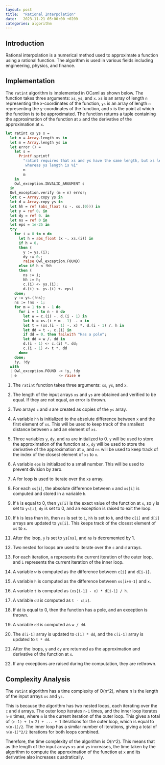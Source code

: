 ```yaml
---
layout: post
title:  "Rational Interpolation"
date:   2023-11-21 05:00:00 +0200
categories: algorithm
---
```


## Introduction  
Rational interpolation is a numerical method used to approximate a function using a rational function. The algorithm is used in various fields including engineering, physics, and finance.  

## Implementation  
The `ratint` algorithm is implemented in OCaml as shown below. The function takes three arguments: `xs`, `ys`, and `x`. `xs` is an array of length `n` representing the x-coordinates of the function, `ys` is an array of length `n` representing the y-coordinates of the function, and `x` is the point at which the function is to be approximated. The function returns a tuple containing the approximation of the function at `x` and the derivative of the approximation at `x`.  
   
```ocaml  
let ratint xs ys x =
  let n = Array.length xs in
  let m = Array.length ys in
  let error () =
    let s =
      Printf.sprintf
        "ratint requires that xs and ys have the same length, but xs length is %i \
         whereas ys length is %i"
        n
        m
    in
    Owl_exception.INVALID_ARGUMENT s
  in
  Owl_exception.verify (m = n) error;
  let c = Array.copy ys in
  let d = Array.copy ys in
  let hh = ref (abs_float (x -. xs.(0))) in
  let y = ref 0. in
  let dy = ref 0. in
  let ns = ref 0 in
  let eps = 1e-25 in
  try
    for i = 0 to n do
      let h = abs_float (x -. xs.(i)) in
      if h = 0.
      then (
        y := ys.(i);
        dy := 0.;
        raise Owl_exception.FOUND)
      else if h < !hh
      then (
        ns := i;
        hh := h;
        c.(i) <- ys.(i);
        d.(i) <- ys.(i) +. eps)
    done;
    y := ys.(!ns);
    ns := !ns - 1;
    for m = 1 to n - 1 do
      for i = 1 to n - m do
        let w = c.(i) -. d.(i - 1) in
        let h = xs.(i + m - 1) -. x in
        let t = (xs.(i - 1) -. x) *. d.(i - 1) /. h in
        let dd = t -. c.(i) in
        if dd = 0. then failwith "Has a pole";
        let dd = w /. dd in
        d.(i - 1) <- c.(i) *. dd;
        c.(i - 1) <- t *. dd
      done
    done;
    !y, !dy
  with
  | Owl_exception.FOUND -> !y, !dy
  | e                   -> raise e
```  
   
1. The `ratint` function takes three arguments: `xs`, `ys`, and `x`.  
   
2. The length of the input arrays `xs` and `ys` are obtained and verified to be equal. If they are not equal, an error is thrown.  
   
3. Two arrays `c` and `d` are created as copies of the `ys` array.  
   
4. A variable `hh` is initialized to the absolute difference between `x` and the first element of `xs`. This will be used to keep track of the smallest distance between `x` and an element of `xs`.  
   
5. Three variables `y`, `dy`, and `ns` are initialized to 0. `y` will be used to store the approximation of the function at `x`, `dy` will be used to store the derivative of the approximation at `x`, and `ns` will be used to keep track of the index of the closest element of `xs` to `x`.  
   
6. A variable `eps` is initialized to a small number. This will be used to prevent division by zero.  
   
7. A for loop is used to iterate over the `xs` array.  
   
8. For each `xs[i]`, the absolute difference between `x` and `xs[i]` is computed and stored in a variable `h`.  
   
9. If `h` is equal to 0, then `ys[i]` is the exact value of the function at `x`, so `y` is set to `ys[i]`, `dy` is set to 0, and an exception is raised to exit the loop.  
   
10. If `h` is less than `hh`, then `ns` is set to `i`, `hh` is set to `h`, and the `c[i]` and `d[i]` arrays are updated to `ys[i]`. This keeps track of the closest element of `xs` to `x`.  
   
11. After the loop, `y` is set to `ys[ns]`, and `ns` is decremented by 1.  
   
12. Two nested for loops are used to iterate over the `c` and `d` arrays.  
   
13. For each iteration, `m` represents the current iteration of the outer loop, and `i` represents the current iteration of the inner loop.  
   
14. A variable `w` is computed as the difference between `c[i]` and `d[i-1]`.  
   
15. A variable `h` is computed as the difference between `xs[i+m-1]` and `x`.  
   
16. A variable `t` is computed as `(xs[i-1] - x) * d[i-1] / h`.  
   
17. A variable `dd` is computed as `t - c[i]`.  
   
18. If `dd` is equal to 0, then the function has a pole, and an exception is thrown.  
   
19. A variable `dd` is computed as `w / dd`.  
   
20. The `d[i-1]` array is updated to `c[i] * dd`, and the `c[i-1]` array is updated to `t * dd`.  
   
21. After the loops, `y` and `dy` are returned as the approximation and derivative of the function at `x`.  
   
22. If any exceptions are raised during the computation, they are rethrown.   
  
## Complexity Analysis  
The `ratint` algorithm has a time complexity of O(n^2), where n is the length of the input arrays `xs` and `ys`.   
  
This is because the algorithm has two nested loops, each iterating over the `c` and `d` arrays. The outer loop iterates `n-1` times, and the inner loop iterates `n-m` times, where `m` is the current iteration of the outer loop. This gives a total of `(n-1) + (n-2) + ... + 1` iterations for the outer loop, which is equal to `n(n-1)/2`. The inner loop has a similar number of iterations, giving a total of `n(n-1)^2/2` iterations for both loops combined.  
   
Therefore, the time complexity of the algorithm is O(n^2). This means that as the length of the input arrays `xs` and `ys` increases, the time taken by the algorithm to compute the approximation of the function at `x` and its derivative also increases quadratically.